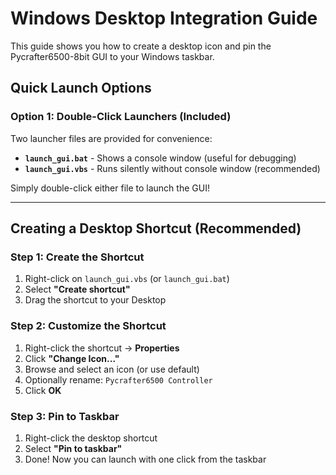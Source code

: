 # Windows Desktop Integration Guide

This guide shows you how to create a desktop icon and pin the Pycrafter6500-8bit GUI to your Windows taskbar.

## Quick Launch Options

### Option 1: Double-Click Launchers (Included)

Two launcher files are provided for convenience:

- **`launch_gui.bat`** - Shows a console window (useful for debugging)
- **`launch_gui.vbs`** - Runs silently without console window (recommended)

Simply double-click either file to launch the GUI!

---

## Creating a Desktop Shortcut (Recommended)

### Step 1: Create the Shortcut

1. Right-click on `launch_gui.vbs` (or `launch_gui.bat`)
2. Select **"Create shortcut"**
3. Drag the shortcut to your Desktop

### Step 2: Customize the Shortcut

1. Right-click the shortcut → **Properties**
2. Click **"Change Icon..."**
3. Browse and select an icon (or use default)
4. Optionally rename: `Pycrafter6500 Controller`
5. Click **OK**

### Step 3: Pin to Taskbar

1. Right-click the desktop shortcut
2. Select **"Pin to taskbar"**
3. Done! Now you can launch with one click from the taskbar